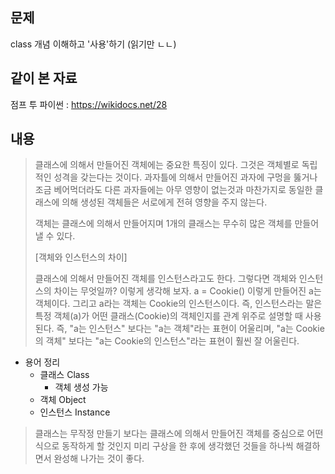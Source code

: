 ## 문제
class 개념 이해하고 '사용'하기 (읽기만 ㄴㄴ)

## 같이 본 자료
점프 투 파이썬 : https://wikidocs.net/28

## 내용

> 클래스에 의해서 만들어진 객체에는 중요한 특징이 있다. 그것은 객체별로 독립적인 성격을 갖는다는 것이다. 과자틀에 의해서 만들어진 과자에 구멍을 뚫거나 조금 베어먹더라도 다른 과자들에는 아무 영향이 없는것과 마찬가지로 동일한 클래스에 의해 생성된 객체들은 서로에게 전혀 영향을 주지 않는다.
>
> 객체는 클래스에 의해서 만들어지며 1개의 클래스는 무수히 많은 객체를 만들어낼 수 있다.
>
> [객체와 인스턴스의 차이]
>
> 클래스에 의해서 만들어진 객체를 인스턴스라고도 한다. 그렇다면 객체와 인스턴스의 차이는 무엇일까? 이렇게 생각해 보자. a = Cookie() 이렇게 만들어진 a는 객체이다. 그리고 a라는 객체는 Cookie의 인스턴스이다. 즉, 인스턴스라는 말은 특정 객체(a)가 어떤 클래스(Cookie)의 객체인지를 관계 위주로 설명할 때 사용된다. 즉, "a는 인스턴스" 보다는 "a는 객체"라는 표현이 어울리며, "a는 Cookie의 객체" 보다는 "a는 Cookie의 인스턴스"라는 표현이 훨씬 잘 어울린다.

- 용어 정리
  - 클래스 Class
    - 객체 생성 가능
  - 객체 Object
  - 인스턴스 Instance

> 클래스는 무작정 만들기 보다는 클래스에 의해서 만들어진 객체를 중심으로 어떤 식으로 동작하게 할 것인지 미리 구상을 한 후에 생각했던 것들을 하나씩 해결하면서 완성해 나가는 것이 좋다.
